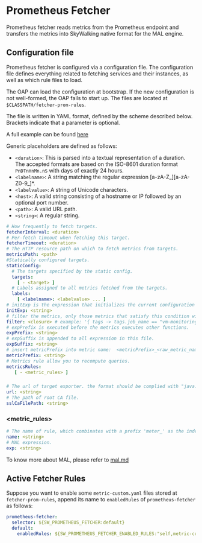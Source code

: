 # Prometheus Fetcher
Prometheus fetcher reads metrics from the Prometheus endpoint and transfers the metrics into SkyWalking native format for the MAL engine.

## Configuration file
Prometheus fetcher is configured via a configuration file. The configuration file defines everything related to fetching
services and their instances, as well as which rule files to load.

The OAP can load the configuration at bootstrap. If the new configuration is not well-formed, the OAP fails to start up. The files
are located at `$CLASSPATH/fetcher-prom-rules`.

The file is written in YAML format, defined by the scheme described below. Brackets indicate that a parameter is optional.

A full example can be found [here](../../../../oap-server/server-starter/src/main/resources/fetcher-prom-rules/self.yaml)

Generic placeholders are defined as follows:

* `<duration>`: This is parsed into a textual representation of a duration. The accepted formats are based on
  the ISO-8601 duration format `PnDTnHnMn.nS` with days of exactly 24 hours.
* `<labelname>`: A string matching the regular expression \[a-zA-Z_\]\[a-zA-Z0-9_\]*.
* `<labelvalue>`: A string of Unicode characters.
* `<host>`: A valid string consisting of a hostname or IP followed by an optional port number.
* `<path>`: A valid URL path.
* `<string>`: A regular string.

```yaml
# How frequently to fetch targets.
fetcherInterval: <duration>
# Per-fetch timeout when fetching this target.
fetcherTimeout: <duration>
# The HTTP resource path on which to fetch metrics from targets.
metricsPath: <path>
#Statically configured targets.
staticConfig:
  # The targets specified by the static config.
  targets:
    [ - <target> ]
  # Labels assigned to all metrics fetched from the targets.
  labels:
    [ <labelname>: <labelvalue> ... ]
# initExp is the expression that initializes the current configuration file
initExp: <string>
# filter the metrics, only those metrics that satisfy this condition will be passed into the `metricsRules` below.
filter: <closure> # example: '{ tags -> tags.job_name == "vm-monitoring" }'
# expPrefix is executed before the metrics executes other functions.
expPrefix: <string>
# expSuffix is appended to all expression in this file.
expSuffix: <string>
# insert metricPrefix into metric name:  <metricPrefix>_<raw_metric_name>
metricPrefix: <string>
# Metrics rule allow you to recompute queries.
metricsRules:
   [ - <metric_rules> ]
```

### <target>

```yaml
# The url of target exporter. the format should be complied with "java.net.URI"
url: <string>
# The path of root CA file.
sslCaFilePath: <string>
```

### <metric_rules>

```yaml
# The name of rule, which combinates with a prefix 'meter_' as the index/table name in storage.
name: <string>
# MAL expression.
exp: <string>
```

To know more about MAL, please refer to [mal.md](../../concepts-and-designs/mal.md)

## Active Fetcher Rules
Suppose you want to enable some `metric-custom.yaml` files stored at `fetcher-prom-rules`, append its name to `enabledRules` of
`prometheus-fetcher` as follows:

```yaml
prometheus-fetcher:
  selector: ${SW_PROMETHEUS_FETCHER:default}
  default:
    enabledRules: ${SW_PROMETHEUS_FETCHER_ENABLED_RULES:"self,metric-custom"}
```
